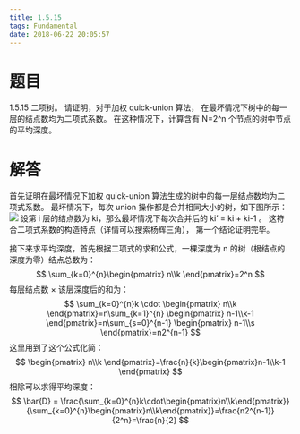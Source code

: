 ```yaml
---
title: 1.5.15
tags: Fundamental
date: 2018-06-22 20:05:57
---
```


# 题目

1.5.15
二项树。 
请证明，对于加权 quick-union 算法，
在最坏情况下树中的每一层的结点数均为二项式系数。 
在这种情况下，计算含有 N=2^n 个节点的树中节点的平均深度。

# 解答

首先证明在最坏情况下加权 quick-union 算法生成的树中的每一层结点数均为二项式系数。
最坏情况下，每次 union 操作都是合并相同大小的树，如下图所示：
![](./1.png)
设第 i 层的结点数为 ki，那么最坏情况下每次合并后的 ki’ = ki + ki-1 。 
这符合二项式系数的构造特点（详情可以搜索杨辉三角），
第一个结论证明完毕。

接下来求平均深度，首先根据二项式的求和公式，一棵深度为 n 的树（根结点的深度为零）结点总数为：
$$
\sum_{k=0}^{n}\begin{pmatrix} n\\k \end{pmatrix}=2^n
$$
每层结点数 × 该层深度后的和为：
$$
\sum_{k=0}^{n}k \cdot \begin{pmatrix} n\\k \end{pmatrix}=n\sum_{k=1}^{n} \begin{pmatrix} n-1\\k-1 \end{pmatrix}=n\sum_{s=0}^{n-1} \begin{pmatrix} n-1\\s \end{pmatrix}=n2^{n-1}
$$
这里用到了这个公式化简：
$$
\begin{pmatrix}  n\\k \end{pmatrix}=\frac{n}{k}\begin{pmatrix}n-1\\k-1 \end{pmatrix}
$$
相除可以求得平均深度：
$$
\bar{D} = \frac{\sum_{k=0}^{n}k\cdot\begin{pmatrix}n\\k\end{pmatrix}}{\sum_{k=0}^{n}\begin{pmatrix}n\\k\end{pmatrix}}=\frac{n2^{n-1}}{2^n}=\frac{n}{2}
$$
